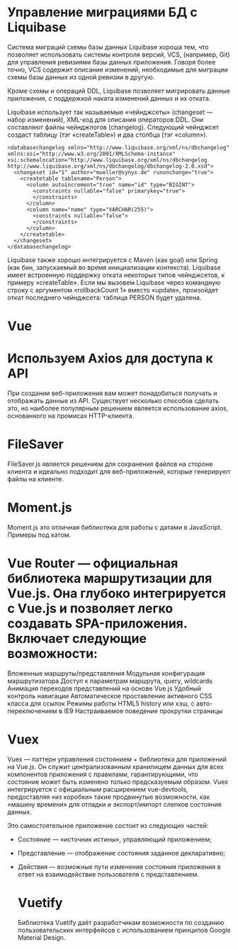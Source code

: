 # Управление миграциями БД с Liquibase

Система миграций схемы базы данных Liquibase хороша тем, что позволяет использовать системы контроля версий, VCS, (например, Git) для управления ревизиями базы данных приложения. Говоря более точно, VCS содержит описание изменений, необходимые для миграции схемы базы данных из одной ревизии в другую.

Кроме схемы и операций DDL, Liquibase позволяет мигрировать данные приложения, с поддержкой наката изменений данных и их отката. 


Liquibase использует так называемые «чейнджсеты» (changeset — набор изменений), XML-код для описания операторов DDL. Они составляют файлы чейнджлогов (changelog). Следующий чейнджсет создаст таблицу (тэг «createTable») и два столбца (тэг «column»).

    <databasechangelog xmlns="http://www.liquibase.org/xml/ns/dbchangelog" xmlns:xsi="http://www.w3.org/2001/XMLSchema-instance" xsi:schemalocation="http://www.liquibase.org/xml/ns/dbchangelog http://www.liquibase.org/xml/ns/dbchangelog/dbchangelog-2.0.xsd">
      <changeset id="1" author="mueller@synyx.de" runonchange="true"> 
        <createtable tablename="Person"> 
          <column autoincrement="true" name="id" type="BIGINT"> 
            <constraints nullable="false" primarykey="true"> 
            </constraints>
          </column> 
          <column name="name" type="VARCHAR(255)"> 
            <constraints nullable="false"> 
            </constraints>
          </column> 
        </createtable> 
      </changeset>
    </databasechangelog>
    
    
 Liquibase также хорошо интегрируется с Maven (как goal) или Spring (как бин, запускаемый во время инициализации контекста).
 Liquibase имеет встроенную поддержку отката некоторых типов чейнджсетов, к примеру «createTable». Если мы вызовем Liquibase   через командную строку с аргументом «rollbackCount 1» вместо «update», произойдет откат последнего чейнджсета: таблица PERSON будет удалена.
 
 
 # Vue 
 # Используем Axios для доступа к API
 
 При создании веб-приложения вам может понадобиться получать и отображать данные из API. Существует несколько способов сделать это, но наиболее популярным решением является использование axios, основанного на промисах HTTP-клиента.
 
 # FileSaver
 
 FileSaver.js является решением для сохранения файлов на стороне клиента и идеально подходит для веб-приложений, которые генерируют файлы на клиенте.
 
 # Moment.js
 
 Moment.js это отличная библиотека для работы с датами в JavaScript. Примеры под катом.
 
 # Vue Router — официальная библиотека маршрутизации для Vue.js. Она глубоко интегрируется с Vue.js и позволяет легко создавать SPA-приложения. Включает следующие возможности:

Вложенные маршруты/представления
Модульная конфигурация маршрутизатора
Доступ к параметрам маршрута, query, wildcards
Анимация переходов представлений на основе Vue.js
Удобный контроль навигации
Автоматическое проставление активного CSS класса для ссылок
Режимы работы HTML5 history или хэш, с авто-переключением в IE9
Настраиваемое поведение прокрутки страницы

# Vuex

Vuex — паттерн управления состоянием + библиотека для приложений на Vue.js. Он служит централизованным хранилищем данных для всех компонентов приложения с правилами, гарантирующими, что состояние может быть изменено только предсказуемым образом. Vuex интегрируется с официальным расширением vue-devtools, предоставляя «из коробки» такие продвинутые возможности, как «машину времени» для отладки и экспорт/импорт слепков состояния данных.

Это самостоятельное приложение состоит из следующих частей:

 - Состояние — «источник истины», управляющий приложением;
 - Представление — отображение состояния заданное декларативно;
 - Действия — возможные пути изменения состояния приложения в ответ на
   взаимодействие пользователя с представлением.
   
   # Vuetify
   
   Библиотека Vuetify даёт разработчикам возможности по созданию пользовательских интерфейсов с использованием принципов Google Material Design.


